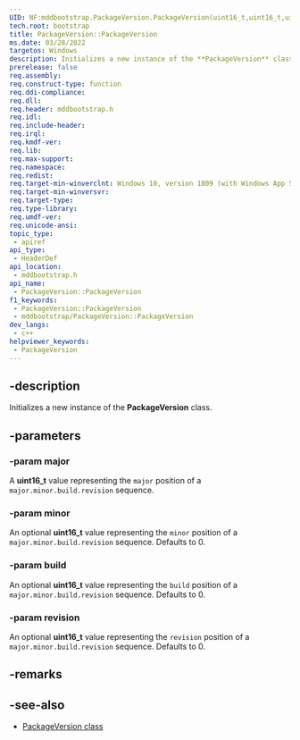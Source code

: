 ```yaml
---
UID: NF:mddbootstrap.PackageVersion.PackageVersion(uint16_t,uint16_t,uint16_t,uint16_t)
tech.root: bootstrap
title: PackageVersion::PackageVersion
ms.date: 03/28/2022
targetos: Windows
description: Initializes a new instance of the **PackageVersion** class.
prerelease: false
req.assembly: 
req.construct-type: function
req.ddi-compliance: 
req.dll: 
req.header: mddbootstrap.h
req.idl: 
req.include-header: 
req.irql: 
req.kmdf-ver: 
req.lib: 
req.max-support: 
req.namespace: 
req.redist: 
req.target-min-winverclnt: Windows 10, version 1809 (with Windows App SDK version 1.1 Stable or later)
req.target-min-winversvr: 
req.target-type: 
req.type-library: 
req.umdf-ver: 
req.unicode-ansi: 
topic_type:
 - apiref
api_type:
 - HeaderDef
api_location:
 - mddbootstrap.h
api_name:
 - PackageVersion::PackageVersion
f1_keywords:
 - PackageVersion::PackageVersion
 - mddbootstrap/PackageVersion::PackageVersion
dev_langs:
 - c++
helpviewer_keywords:
 - PackageVersion
---
```


## -description

Initializes a new instance of the **PackageVersion** class.

## -parameters

### -param major

A **uint16_t** value representing the `major` position of a `major.minor.build.revision` sequence.

### -param minor

An optional **uint16_t** value representing the `minor` position of a `major.minor.build.revision` sequence. Defaults to 0.

### -param build

An optional **uint16_t** value representing the `build` position of a `major.minor.build.revision` sequence. Defaults to 0.

### -param revision

An optional **uint16_t** value representing the `revision` position of a `major.minor.build.revision` sequence. Defaults to 0.

## -remarks

## -see-also

* [PackageVersion class](nl-mddbootstrap-packageversion.md)

